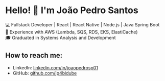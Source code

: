 # Hello! 👋 I'm João Pedro Santos 

💻 Fullstack Developer | React | React Native | Node.js | Java Spring Boot  
🚀 Experience with AWS (Lambda, SQS, RDS, EKS, ElastiCache)  
🎓 Graduated in Systems Analysis and Development  

## How to reach me:  
- LinkedIn: [linkedin.com/in/joaopedrosp01](https://linkedin.com/in/joaopedrosp01)  
- GitHub: [github.com/jp4bidube](https://github.com/jp4bidube)  
